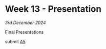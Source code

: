 # Week 13 - Presentation

*3rd December 2024*

Final Presentations

submit [A5](/Agile/Assignments/A5)
